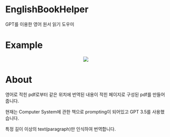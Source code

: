 # EnglishBookHelper
GPT를 이용한 영어 원서 읽기 도우미

# Example
<p align="center">
  <img src="https://github.com/flylet222/EnglishBookHelper/assets/127539155/3f7cff09-121e-4788-99a7-b91d8957f4af">
</p>

# About
영어로 적힌 pdf로부터 같은 위치에 번역된 내용이 적힌 페이지로 구성된 pdf를 만들어줍니다.

현재는 Computer System에 관한 책으로 prompting이 되어있고 GPT 3.5를 사용했습니다.

특정 길이 이상의 text(paragraph)만 인식하여 번역합니다.
